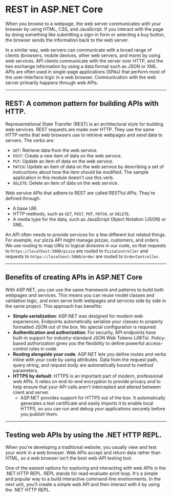 # REST in ASP.NET Core
When you browse to a webpage, the web server communicates with your browser by using HTML, CSS, and JavaScript. If you interact with the page by doing something like submitting a sign-in form or selecting a buy button, the browser sends the information back to the web server.

In a similar way, web servers can communicate with a broad range of clients (browsers, mobile devices, other web servers, and more) by using web services. API clients communicate with the server over HTTP, and the two exchange information by using a data format such as JSON or XML. APIs are often used in single-page applications (SPAs) that perform most of the user-interface logic in a web browser. Communication with the web server primarily happens through web APIs.


------
## REST: A common pattern for building APIs with HTTP.
Representational State Transfer (REST) is an architectural style for building web services. REST requests are made over HTTP. They use the same HTTP verbs that web browsers use to retrieve webpages and send data to servers. The verbs are:

* `GET`: Retrieve data from the web service.
* `POST`: Create a new item of data on the web service.
* `PUT`: Update an item of data on the web service.
* `PATCH`: Update an item of data on the web service by describing a set of instructions about how the item should be modified. The sample application in this module doesn't use this verb.
* `DELETE`: Delete an item of data on the web service.


Web service APIs that adhere to REST are called RESTful APIs. They're defined through:

* A base URI.
* HTTP methods, such as `GET`, `POST`, `PUT`, `PATCH`, or `DELETE`.
* A media type for the data, such as JavaScript Object Notation (JSON) or XML.

An API often needs to provide services for a few different but related things. For example, our pizza API might manage pizzas, customers, and orders. We use routing to map URIs to logical divisions in our code, so that requests to `https://localhost:5000/pizza` are routed to `PizzaController` and requests to `https://localhost:5000/order` are routed to `OrderController`.


------
## Benefits of creating APIs in ASP.NET Core
With ASP.NET, you can use the same framework and patterns to build both webpages and services. This means you can reuse model classes and validation logic, and even serve both webpages and services side by side in the same project. This approach has benefits:

* **Simple serialization**: ASP.NET was designed for modern web experiences. Endpoints automatically serialize your classes to properly formatted JSON out of the box. No special configuration is required.
* **Authentication and authorization**: For security, API endpoints have built-in support for industry-standard JSON Web Tokens (JWTs). Policy-based authorization gives you the flexibility to define powerful access-control rules in code.
* **Routing alongside your code**: ASP.NET lets you define routes and verbs inline with your code by using attributes. Data from the request path, query string, and request body are automatically bound to method parameters.
* **HTTPS by default**: HTTPS is an important part of modern, professional web APIs. It relies on end-to-end encryption to provide privacy and to help ensure that your API calls aren't intercepted and altered between client and server.
	* ASP.NET provides support for HTTPS out of the box. It automatically generates a test certificate and easily imports it to enable local HTTPS, so you can run and debug your applications securely before you publish them.


-----
## Testing web APIs by using the .NET HTTP REPL.
When you're developing a traditional website, you usually view and test your work in a web browser. Web APIs accept and return data rather than HTML, so a web browser isn't the best web-API testing tool.

One of the easiest options for exploring and interacting with web APIs is the .NET HTTP REPL. REPL stands for read-evaluate-print loop. It's a simple and popular way to a build interactive command-line environments. In the next unit, you'll create a simple web API and then interact with it by using the .NET HTTP REPL.

